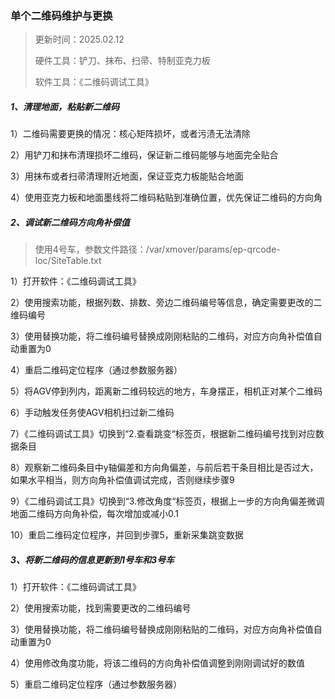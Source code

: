 ### 单个二维码维护与更换

> 更新时间：2025.02.12
>
> 硬件工具：铲刀、抹布、扫帚、特制亚克力板
>
> 软件工具：《二维码调试工具》

##### 1、清理地面，粘贴新二维码

1）二维码需要更换的情况：核心矩阵损坏，或者污渍无法清除

2）用铲刀和抹布清理损坏二维码，保证新二维码能够与地面完全贴合

3）用抹布或者扫帚清理附近地面，保证亚克力板能贴合地面

4）使用亚克力板和地面墨线将二维码粘贴到准确位置，优先保证二维码的方向角

##### 2、调试新二维码方向角补偿值

> 使用4号车，参数文件路径：/var/xmover/params/ep-qrcode-loc/SiteTable.txt

1）打开软件：《二维码调试工具》

2）使用搜索功能，根据列数、排数、旁边二维码编号等信息，确定需要更改的二维码编号

3）使用替换功能，将二维码编号替换成刚刚粘贴的二维码，对应方向角补偿值自动重置为0

4）重启二维码定位程序（通过参数服务器）

5）将AGV停到列内，距离新二维码较远的地方，车身摆正，相机正对某个二维码

6）手动触发任务使AGV相机扫过新二维码

7）《二维码调试工具》切换到“2.查看跳变“标签页，根据新二维码编号找到对应数据条目

8）观察新二维码条目中y轴偏差和方向角偏差，与前后若干条目相比是否过大，如果水平相当，则方向角补偿值调试完成，否则继续步骤9

9）《二维码调试工具》切换到“3.修改角度“标签页，根据上一步的方向角偏差微调地面二维码方向角补偿，每次增加或减小0.1

10）重启二维码定位程序，并回到步骤5，重新采集跳变数据

##### 3、将新二维码的信息更新到1号车和3号车

1）打开软件：《二维码调试工具》

2）使用搜索功能，找到需要更改的二维码编号

3）使用替换功能，将二维码编号替换成刚刚粘贴的二维码，对应方向角补偿值自动重置为0

4）使用修改角度功能，将该二维码的方向角补偿值调整到刚刚调试好的数值

5）重启二维码定位程序（通过参数服务器）



